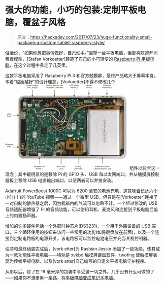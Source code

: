# 强大的功能，小巧的包装:定制平板电脑，覆盆子风格

> 原文：<https://hackaday.com/2017/07/23/huge-functionality-small-package-a-custom-tablet-raspberry-style/>

俗话说，“如果你想把事情做好，自己动手。”渴望一台平板电脑，但更喜欢避开消费者模型，[Stefan Vorkoetter]建造了自己的小巧轻便的 [Raspberry Pi 平板电脑](http://www.stefanv.com/electronics/a-compact-home-made-raspberry-pi-tablet.html)，在这个过程中多走了几英里。

这款平板电脑采用了 Raspberry Pi 3 和官方触摸屏，最终产品略大于屏幕本身。本着“越瘦越好”的设计理念，[Vorkoetter]不得不修改几个 [![](img/3f68a6f974a166892dd5eacee2005538.png)](https://hackaday.com/wp-content/uploads/2017/07/inside1.png) 组件以符合这一理念；其中最明显的是移除 Pi 的 GPIO 头、USB 和以太网端口，并从触摸屏控制器板上移除 USB 电源输出端口，以便两者可以并排安装。

Adafruit PowerBoost 1000C 可以为 6200 毫安的电池充电，这意味着长达六个小时(！)的 YouTube 视频——通过一个微型 USB，但只是在[Vorkoetter]连接了一对自制的散热器之后，因为机箱内的气流可以忽略不计。一个经过修改的 USB 音频适配器增强了 Pi 的音频功能，可以使用耳机、麦克风和连接到平板电脑后盖上的内置扬声器。

增加的许多硬件包括一个外部时钟芯片(DS3231)，一个用于外围设备的 USB 端口，三个循环使用的按钮来访问一些常用的功能(如将键盘放在前面)，以及一个连接到定制电路板的电源开关，该电路板可以监控电池电压并充当关机控制器。

油漆和最终组装完成后，[vork etter]为 Rasbian Jessie 添加了一些功能，使其成为一款功能性平板电脑——特别是 xvkbd 触摸屏键盘软件，twofing 使触摸屏表现为传统平板电脑，以及[vork etter]自己编写的自定义平板电脑守护程序。

从那以后，除了在 16 毫米厚的包装中享受这一切之外，几乎没有什么可做的了——如果你不想走另一条路，将[平板电脑变成笔记本电脑](http://hackaday.com/2016/11/05/turn-that-old-tablet-into-a-sub-100-linux-laptop/)。